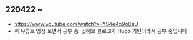 ## 220422 ~  
- https://www.youtube.com/watch?v=YS4e4q9oBaU 
- 위 유튜브 영상 보면서 공부 중. 깃허브 블로그가 Hugo 기반이라서 공부 중입니다
